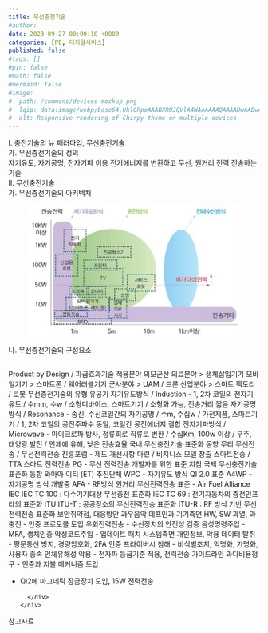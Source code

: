 ```yaml
---
title: 무선충전기술
#author: 
date: 2023-09-27 00:00:10 +0800
categories: [PE, 디지털서비스]
published: false
#tags: []
#pin: false
#math: false
#mermaid: false
#image:
#  path: /commons/devices-mockup.png
#  lqip: data:image/webp;base64,UklGRpoAAABXRUJQVlA4WAoAAAAQAAAADwAABwAAQUxQSDIAAAARL0AmbZurmr57yyIiqE8oiG0bejIYEQTgqiDA9vqnsUSI6H+oAERp2HZ65qP/VIAWAFZQOCBCAAAA8AEAnQEqEAAIAAVAfCWkAALp8sF8rgRgAP7o9FDvMCkMde9PK7euH5M1m6VWoDXf2FkP3BqV0ZYbO6NA/VFIAAAA
#  alt: Responsive rendering of Chirpy theme on multiple devices.
---
```


<div class="post-wrap">
  <div class="para">
    <div class="para-title">
      I. 충전기술의 뉴 패러다임, 무선충전기술
    </div>
    <div class="para-cntnt">
      <div class="para">
        <div class="para-title">
          가. 무선충전기술의 정의
        </div>
        <div class="para-cntnt">
            자기유도, 자기공명, 전자기파 이용 전기에너지를 변환하고 무선, 원거리 전력 전송하는 기술
        </div>
      </div>
    </div>
  </div>
  
  <div class="para">
    <div class="para-title">
      II. 무선충전기술
    </div>
    <div class="para-cntnt">
      <div class="para">
        <div class="para-title">
          가. 무선충전기술의 아키텍처
        </div>
        <div class="para-cntnt">
          <figure class="post-figure">
            <img src="/assets/img/posts/무선충전기술.png" alt="무선충전기술">
<!--            <figcaption>Source: Unveiling the Metaverse: Exploring Emerging Trends, Multifaceted Perspectives, and Future Challenges</figcaption>-->
          </figure>
        </div>
      </div>
      <div class="para">
        <div class="para-title">
          나. 무선충전기술의 구성요소
        </div>
        <div class="para-cntnt">
          <table class="post-table">
          </table>
            Product by Design / 파급효과기술
적용분야 의모군산
  의료분야 &gt; 생체삽입기기 
  모바일기기 &gt; 스마트폰 / 웨어러블기기
  군사분야 &gt; UAM / 드론
  산업분야 &gt; 스마트 팩토리 / 로봇
무선충전기술의 유형 유공기
  자기유도방식 / Induction - 1, 2차 코일의 전자기유도 / 수mm, 수w / 소형디바이스, 스마트기기 / 소형화 가능, 전송거리 짧음
  자기공명방식 / Resonance - 송신, 수신코일간의 자기공명 / 수m, 수십w / 가전제품, 스마트기기 / 1, 2차 코일의 공진주파수 동일, 코일간 공진에너지 결합
  전자기파방식 / Microwave - 마이크로파 방사, 정류회로 직류로 변환 / 수십Km, 100w 이상 / 우주, 태양광 발전 / 인체에 유해, 낮은 전송효율
국내 무선충전기술 표준화 동향 무티
  무선전송 / 무선전력전송 진흥포럼 - 제도 개선사항 마련 / 비지니스 모델 창출
  스마트전송 / TTA 스마트 전력전송 PG - 무선 전력전송 개발자를 위한 표준 지침
국제 무선충전기술 표준화 동향 와아아 이티 (ET)
  추진단체
    WPC - 자기유도 방식 QI 2.0 표준
    A4WP - 자기공명 방식 개발중 
    AFA - RF방식 원거리 무선전력전송 표준 - Air Fuel Alliance
  IEC
    IEC TC 100 : 다수기기대상 무선충전 표준화
    IEC TC 69 : 전기자동차의 충전인프라의 표준화
  ITU
    ITU-T : 공공장소의 무선전력전송 표준화
    ITU-R : RF 방식 기반 무선전력전송 표준화
보안취약점, 대응방안 과우음악 데프인과
  기기측면 HW, SW
    과열, 과충전 - 인증 프로토콜 도입
    우회전력전송 - 수신장치의 안전성 검증
    음성명령주입 - MFA, 생체인증
    악성코드주입 - 업데이트 패치 
  시스템측면 개인정보, 악용
    데이터 탈취 - 평문통신 방지, 경량암호화, 2FA 인증 
    프라이버시 침해 - 비식별조치, 익명화, 가명화, 사용자 종속 
    인체유해성 악용 - 전자파 등급기준 적용, 전력전송 가이드라인
    과다비용청구 - 인증과 지불 메커니즘 도입

- Qi2에 마그네틱 잠금장치 도입, 15W 전력전송

        </div>
      </div>
    </div>
  </div>

  <div class="refr-wrap">
    <div class="refr-title">
        참고자료
    </div>
    <ol class="refr-list">
    <!--    <li>(나현식, 최대선) <a target="_blank" href="https://scienceon.kisti.re.kr/commons/util/originalView.do?cn=JAKO202225948430499&oCn=JAKO202225948430499&dbt=JAKO&journal=NJOU00291864">메타버스 보안 위협 요소 및 대응 방안 검토</a></li>-->
    <!--    <li>(M. Uddin, S. Manickam, H. Ullah, M. Obaidat and A. Dandoush) <a target="_blank" href="https://ieeexplore.ieee.org/abstract/document/10138386">Unveiling the Metaverse: Exploring Emerging Trends, Multifaceted Perspectives, and Future Challenges</a></li>-->
    </ol>
  </div>
</div>
